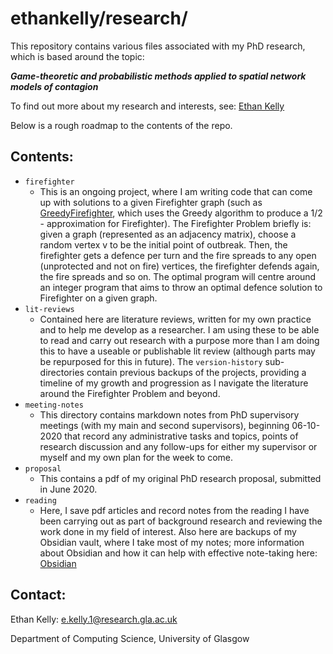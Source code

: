 # ethankelly/research/

This repository contains various files associated with my PhD research, which is based around the topic:

**_Game-theoretic and probabilistic methods applied to spatial network models of contagion_**

To find out more about my research and interests, see: [Ethan Kelly](https://gla.ac.uk/pgrs/ethankelly/)

Below is a rough roadmap to the contents of the repo.

## Contents:
* `firefighter`
  * This is an ongoing project, where I am writing code that can come up with solutions to a given Firefighter graph (such as [GreedyFirefighter](firefighter/GreedyFirefighter.java), which uses the Greedy algorithm to produce a 1/2 - approximation for Firefighter). The Firefighter Problem briefly is: given a graph (represented as an adjacency matrix), choose a random vertex v to be the initial point of outbreak. Then, the firefighter gets a defence per turn and the fire spreads to any open (unprotected and not on fire) vertices, the firefighter defends again, the fire spreads and so on. The  optimal program will centre around an integer program that aims to throw an optimal defence solution to Firefighter on a given graph.
* `lit-reviews`
  * Contained here are literature reviews, written for my own practice and to help me develop as a researcher. I am using these to be able to read and carry out research with a purpose more than I am doing this to have a useable or publishable lit review (although parts may be repurposed for this in future). The `version-history` sub-directories contain previous backups of the projects, providing a timeline of my growth and progression as I navigate the literature around the Firefighter Problem and beyond.
* `meeting-notes` 
  * This directory contains markdown notes from PhD supervisory meetings (with my main and second supervisors), beginning 06-10-2020 that record any administrative tasks and topics, points of research discussion and any follow-ups for either my supervisor or myself and my own plan for the week to come.
* `proposal` 
  * This contains a pdf of my original PhD research proposal, submitted in June 2020.
* `reading` 
  * Here, I save pdf articles and record notes from the reading I have been carrying out as part of background research and reviewing the work done in my field of interest. Also here are backups of my Obsidian vault, where I take most of my notes; more information about Obsidian and how it can help with effective note-taking here: [Obsidian](https://obsidian.md)


## Contact:

Ethan Kelly: e.kelly.1@research.gla.ac.uk

Department of Computing Science, University of Glasgow

